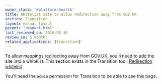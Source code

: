 ```yaml
---
owner_slack: '#platform-health'
title: Whitelist site to allow redirection away from GOV.UK
section: Transition
layout: manual_layout
parent: "/manual.html"
last_reviewed_on: 2018-03-16
review_in: 6 months
related_applications: [transition]
---
```


To allow mappings redirecting away from GOV.UK, you'll need to add the site into
a whitelist. This section exists in the Transition tool:
[Redirection whitelist](redirection-whitelist)

You'll need the `admin` permission for Transition to be able to see this page.

[redirection-whitelist]: https://transition.publishing.service.gov.uk/admin/whitelisted_hosts
